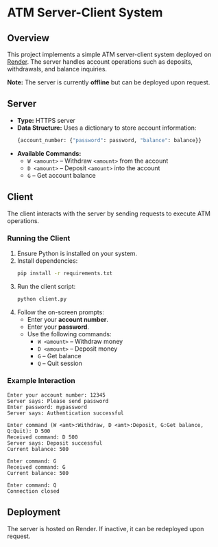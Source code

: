 # ATM Server-Client System  

## Overview  
This project implements a simple ATM server-client system deployed on [Render](https://render.com). The server handles account operations such as deposits, withdrawals, and balance inquiries.  

**Note:** The server is currently **offline** but can be deployed upon request.  

## Server  
- **Type:** HTTPS server  
- **Data Structure:** Uses a dictionary to store account information:  
  ```python
  {account_number: {"password": password, "balance": balance}}
  ```
- **Available Commands:**  
  - `W <amount>` – Withdraw `<amount>` from the account  
  - `D <amount>` – Deposit `<amount>` into the account  
  - `G` – Get account balance  

## Client  
The client interacts with the server by sending requests to execute ATM operations.  

### Running the Client  
1. Ensure Python is installed on your system.  
2. Install dependencies:  
   ```sh
   pip install -r requirements.txt
   ```
3. Run the client script:  
   ```sh
   python client.py
   ```
4. Follow the on-screen prompts:  
   - Enter your **account number**.  
   - Enter your **password**.  
   - Use the following commands:  
     - `W <amount>` – Withdraw money  
     - `D <amount>` – Deposit money  
     - `G` – Get balance  
     - `Q` – Quit session  

### Example Interaction  
```
Enter your account number: 12345
Server says: Please send password
Enter password: mypassword
Server says: Authentication successful

Enter command (W <amt>:Withdraw, D <amt>:Deposit, G:Get balance, Q:Quit): D 500
Received command: D 500
Server says: Deposit successful
Current balance: 500

Enter command: G
Received command: G
Current balance: 500

Enter command: Q
Connection closed
```

## Deployment  
The server is hosted on Render. If inactive, it can be redeployed upon request.  
